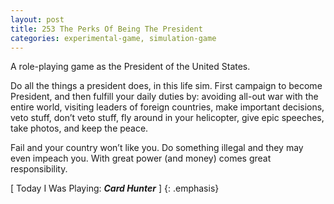 ```yaml
---
layout: post
title: 253 The Perks Of Being The President
categories: experimental-game, simulation-game
---
```

A role-playing game as the President of the United States.

Do all the things a president does, in this life sim.  First campaign to become President, and then fulfill your daily duties by: avoiding all-out war with the entire world, visiting leaders of foreign countries, make important decisions, veto stuff, don’t veto stuff, fly around in your helicopter, give epic speeches, take photos, and keep the peace.

Fail and your country won’t like you.  Do something illegal and they may even impeach you.  With great power (and money) comes great responsibility. 

[ Today I Was Playing: ***Card Hunter*** ]
{: .emphasis}

